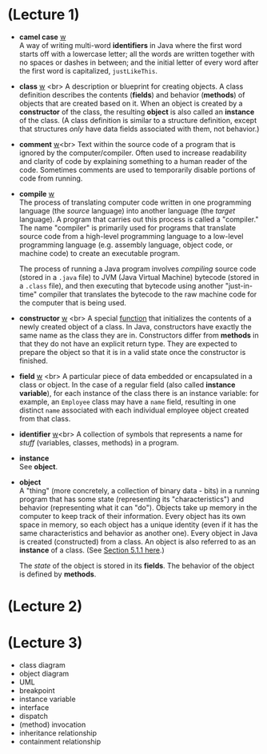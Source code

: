 # (Lecture 1)

- **camel case** [w](https://en.wikipedia.org/wiki/Camel_case)<br>
  A way of writing multi-word **identifiers** in Java where the first word starts off with a lowercase letter; all the words are written together with no spaces or dashes in between; and the initial letter of every word after the first word is capitalized, `justLikeThis`.

- **class** [w](https://en.wikipedia.org/wiki/Class_(computer_programming)) <br>
  A description or blueprint for creating objects. A class definition describes the contents (**fields**) and behavior (**methods**) of objects that are created based on it. When an object is created by a **constructor** of the class, the resulting **object** is also called an **instance** of the class. (A class definition is similar to a structure definition, except that structures _only_ have data fields associated with them, not behavior.)

- **comment** [w](https://en.wikipedia.org/wiki/Comment_(computer_programming))<br>
   Text within the source code of a program that is ignored by the computer/compiler. Often used to increase readability and clarity of code by explaining something to a human reader of the code. Sometimes comments are used to temporarily disable portions of code from running.
  
- **compile** [w](https://en.wikipedia.org/wiki/Compiler) <br>
  The process of translating computer code written in one programming language (the _source_ language) into another language (the _target_ language). A program that carries out this process is called a "compiler." The name "compiler" is primarily used for programs that translate source code from a high-level programming language to a low-level programming language (e.g. assembly language, object code, or machine code) to create an executable program.

  The process of running a Java program involves _compiling_ source code (stored in a `.java` file) to JVM (Java Virtual Machine) bytecode (stored in a `.class` file), and then executing that bytecode using another "just-in-time" compiler that translates the bytecode to the raw machine code for the computer that is being used.

- **constructor** [w](https://en.wikipedia.org/wiki/Constructor_(object-oriented_programming)) <br>
  A special [function](https://en.wikipedia.org/wiki/Function_(computer_programming)) that initializes the contents of a newly created object of a class. In Java, constructors have exactly the same name as the class they are in. Constructors differ from **methods** in that they do not have an explicit return type. They are expected to prepare the object so that it is in a valid state once the constructor is finished.

- **field** [w](https://en.wikipedia.org/wiki/Field_(computer_science)) <br>
  A particular piece of data embedded or encapsulated in a class or object. In the case of a regular field (also called **instance variable**), for each instance of the class there is an instance variable: for example, an `Employee` class may have a `name` field, resulting in one distinct `name` associated with each individual employee object created from that class.

- **identifier** [w](https://en.wikipedia.org/wiki/Identifier_(computer_languages))<br>
  A collection of symbols that represents a name for _stuff_ (variables, classes, methods) in a program.

- **instance**<br>
  See **object**.

- **object**<br>
  A "thing" (more concretely, a collection of binary data - bits) in a running program that has some state (representing its "characteristics") and behavior (representing what it can "do"). Objects take up memory in the computer to keep track of their information. Every object has its own space in memory, so each object has a unique identity (even if it has the same characteristics and behavior as another one). Every object in Java is created (constructed) from a class. An object is also referred to as an **instance** of a class. (See [Section 5.1.1 here](https://math.hws.edu/javanotes/c5/s1.html#OOP.1.1).)
  
  The *state* of the object is stored in its **fields**. The behavior of the object is defined by **methods**.




# (Lecture 2)

# (Lecture 3)
- class diagram
- object diagram
- UML
- breakpoint
- instance variable
- interface
- dispatch
- (method) invocation
- inheritance relationship
- containment relationship




